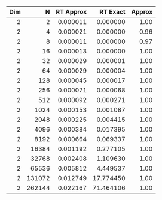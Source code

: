 | **Dim** | **N**  | **RT Approx** | **RT Exact** | **Approx** |
|--------:|-------:|--------------:|-------------:|-----------:|
| 2       | 2      | 0.000011      | 0.000000     | 1.00       |
| 2       | 4      | 0.000021      | 0.000000     | 0.96       |
| 2       | 8      | 0.000011      | 0.000000     | 0.97       |
| 2       | 16     | 0.000013      | 0.000000     | 1.00       |
| 2       | 32     | 0.000029      | 0.000001     | 1.00       |
| 2       | 64     | 0.000029      | 0.000004     | 1.00       |
| 2       | 128    | 0.000045      | 0.000017     | 1.00       |
| 2       | 256    | 0.000071      | 0.000068     | 1.00       |
| 2       | 512    | 0.000092      | 0.000271     | 1.00       |
| 2       | 1024   | 0.000153      | 0.001087     | 1.00       |
| 2       | 2048   | 0.000225      | 0.004415     | 1.00       |
| 2       | 4096   | 0.000384      | 0.017395     | 1.00       |
| 2       | 8192   | 0.000664      | 0.069337     | 1.00       |
| 2       | 16384  | 0.001192      | 0.277105     | 1.00       |
| 2       | 32768  | 0.002408      | 1.109630     | 1.00       |
| 2       | 65536  | 0.005812      | 4.449537     | 1.00       |
| 2       | 131072 | 0.012749      | 17.774450    | 1.00       |
| 2       | 262144 | 0.022167      | 71.464106    | 1.00       |
